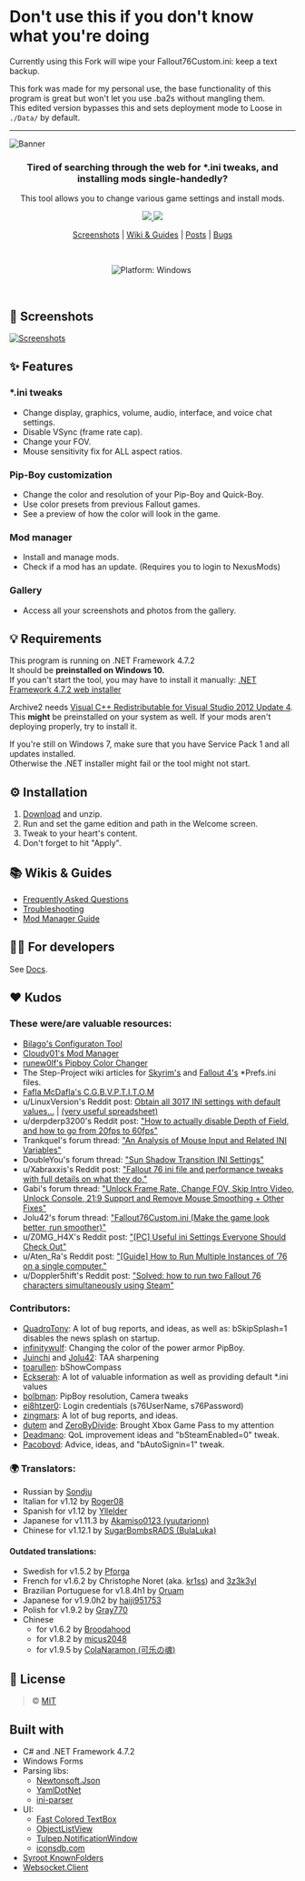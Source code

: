 # Don't use this if you don't know what you're doing
Currently using this Fork will wipe your Fallout76Custom.ini: keep a text backup.

This fork was made for my personal use, the base functionality of this program is great but won't let you use .ba2s without mangling them.\
This edited version bypasses this and sets deployment mode to Loose in `./Data/` by default.

---

![Banner](./Images/banner_github.png)

<h3 align="center">
  Tired of searching through the web for *.ini tweaks, and installing mods single-handedly?
</h3>

<p align="center">
  This tool allows you to change various game settings and install mods.
</p>
  
<p align="center">
  <a href="https://github.com/FelisDiligens/Fallout76-QuickConfiguration/releases/latest">
    <img src="https://github.com/FelisDiligens/Fallout76-QuickConfiguration/raw/master/Images/getitfromgithub_button.png"/>
  </a>
  <a href="https://www.nexusmods.com/fallout76/mods/546?tab=files#mod-page-tab-files">
    <img src="https://github.com/FelisDiligens/Fallout76-QuickConfiguration/raw/master/Images/getitfromnexusmods_button.png"/>
  </a>
</p>

<p align="center">
  <a href="https://www.nexusmods.com/fallout76/mods/546?tab=images#list-modimages-1">Screenshots</a> |
  <a href="https://github.com/FelisDiligens/Fallout76-QuickConfiguration/wiki">Wiki & Guides</a> |
  <a href="https://www.nexusmods.com/fallout76/mods/546?tab=posts#comment-container">Posts</a> |
  <a href="https://www.nexusmods.com/fallout76/mods/546?tab=bugs#tab-modbugs">Bugs</a>
</p>

<br>
<p align="center">
<img src="https://img.shields.io/github/v/release/FelisDiligens/Fallout76-QuickConfiguration?style=for-the-badge&labelColor=0D0D0D&color=D9AD2B" alt="">
  <img src="https://img.shields.io/badge/platform-windows-D9AD2B?style=for-the-badge&logo=windows&labelColor=0D0D0D" alt="Platform: Windows">
  <img src="https://img.shields.io/github/downloads/FelisDiligens/Fallout76-QuickConfiguration/total?style=for-the-badge&labelColor=0D0D0D&color=D9AD2B" alt="">
  <img src="https://img.shields.io/github/downloads/FelisDiligens/Fallout76-QuickConfiguration/latest/total?style=for-the-badge&labelColor=0D0D0D&color=D9AD2B" alt="">
  <!--<img src="https://img.shields.io/github/license/FelisDiligens/Fallout76-QuickConfiguration?style=for-the-badge&labelColor=0D0D0D" alt="License: MIT">-->
</p>

<br>

## 📸 Screenshots
[![Screenshots](./Images/screenshots.png)](https://www.nexusmods.com/fallout76/mods/546?tab=images#list-modimages-1)

## ✨ Features
### *.ini tweaks
- Change display, graphics, volume, audio, interface, and voice chat settings.
- Disable VSync (frame rate cap).
- Change your FOV.
- Mouse sensitivity fix for ALL aspect ratios.

### Pip-Boy customization
- Change the color and resolution of your Pip-Boy and Quick-Boy.
- Use color presets from previous Fallout games.
- See a preview of how the color will look in the game.

### Mod manager
- Install and manage mods.
- Check if a mod has an update. (Requires you to login to NexusMods)

### Gallery
- Access all your screenshots and photos from the gallery.

## 💡 Requirements
This program is running on .NET Framework 4.7.2\
It should be **preinstalled on Windows 10.**\
If you can't start the tool, you may have to install it manually: [.NET Framework 4.7.2 web installer](https://dotnet.microsoft.com/download/dotnet-framework/net472)

Archive2 needs [Visual C++ Redistributable for Visual Studio 2012 Update 4](https://www.microsoft.com/en-us/download/details.aspx?id=30679).\
This **might** be preinstalled on your system as well. If your mods aren't deploying properly, try to install it.

If you're still on Windows 7, make sure that you have Service Pack 1 and all updates installed.\
Otherwise the .NET installer might fail or the tool might not start.

## ⚙️ Installation
1. [Download](https://github.com/FelisDiligens/Fallout76-QuickConfiguration/releases/latest) and unzip.
2. Run and set the game edition and path in the Welcome screen.
3. Tweak to your heart's content.
4. Don't forget to hit "Apply".

## 📚 Wikis & Guides
* [Frequently Asked Questions](https://github.com/FelisDiligens/Fallout76-QuickConfiguration/wiki/Frequently-Asked-Questions-(FAQ))
* [Troubleshooting](https://github.com/FelisDiligens/Fallout76-QuickConfiguration/wiki/Troubleshooting)
* [Mod Manager Guide](https://github.com/FelisDiligens/Fallout76-QuickConfiguration/wiki/Mod-Manager-Guide)

## 🧑‍💻 For developers
See [Docs](Docs/README.md).

## ❤️ Kudos
### These were/are valuable resources:
* [Bilago's Configuraton Tool](https://www.nexusmods.com/fallout76/mods/38)
* [Cloudy01's Mod Manager](https://www.nexusmods.com/fallout76/mods/221)
* [runew0lf's Pipboy Color Changer](https://www.nexusmods.com/fallout76/mods/152)
* The Step-Project wiki articles for [Skyrim's](https://wiki.step-project.com/Guide:SkyrimPrefs_INI) and [Fallout 4's](https://wiki.step-project.com/Guide:Fallout4Prefs_INI) \*Prefs.ini files.
* [Fafla McDafla's C.G.B.V.P.T.I.T.O.M](https://www.nexusmods.com/fallout76/mods/593)
* u/LinuxVersion's Reddit post: [Obtain all 3017 INI settings with default values...](https://www.reddit.com/r/fo76/comments/p48a25/obtain_all_3017_ini_settings_with_default_values/) | [(very useful spreadsheet)](https://docs.google.com/spreadsheets/d/1DFkbE-_8PXiW0r4DrGQGs-QFJELleIkr-mrQUMxpw7o/edit?usp=sharing)
* u/derpderp3200's Reddit post: ["How to actually disable Depth of Field, and how to go from 20fps to 60fps"](https://www.reddit.com/r/fo76/comments/9u4urf/psa_how_to_actually_disable_depth_of_field_and/)
* Trankquel's forum thread: ["An Analysis of Mouse Input and Related INI Variables"](https://forums.nexusmods.com/index.php?/topic/3401795-an-analysis-of-mouse-input-and-related-ini-variables/)
* DoubleYou's forum thread: ["Sun Shadow Transition INI Settings"](https://forum.step-project.com/topic/9209-sun-shadow-transition-ini-settings/)
* u/Xabraxxis's Reddit post: ["Fallout 76 ini file and performance tweaks with full details on what they do."](https://www.reddit.com/r/fo76/comments/e33hpj/fallout_76_ini_file_and_performance_tweaks_with/)
* Gabi's forum thread: ["Unlock Frame Rate, Change FOV, Skip Intro Video, Unlock Console, 21:9 Support and Remove Mouse Smoothing + Other Fixes"](https://steamcommunity.com/sharedfiles/filedetails/?id=551069501)
* Jolu42's forum thread: ["Fallout76Custom.ini (Make the game look better, run smoother)"](https://steamcommunity.com/app/1151340/discussions/0/2259061617881806276/)
* u/Z0MG_H4X's Reddit post: ["[PC] Useful ini Settings Everyone Should Check Out"](https://www.reddit.com/r/fo76/comments/ai6o3t/pc_useful_ini_settings_everyone_should_check_out/)
* u/Aten_Ra's Reddit post: ["[Guide] How to Run Multiple Instances of ’76 on a single computer."](https://www.reddit.com/r/fo76/comments/cb43a7/guide_how_to_run_multiple_instances_of_76_on_a/)
* u/Doppler5hift's Reddit post: ["Solved: how to run two Fallout 76 characters simultaneously using Steam"](https://www.reddit.com/r/fo76/comments/ues8vv/solved_how_to_run_two_fallout_76_characters/)

### Contributors:
* [QuadroTony](https://www.nexusmods.com/fallout76/users/3166296): A lot of bug reports, and ideas, as well as: bSkipSplash=1 disables the news splash on startup.
* [infinitywulf](https://www.nexusmods.com/fallout76/users/2781727): Changing the color of the power armor PipBoy.
* [Juinchi](https://www.nexusmods.com/fallout76/users/3557603) and [Jolu42](https://www.nexusmods.com/fallout76/users/23655354): TAA sharpening
* [toarullen](https://www.nexusmods.com/users/1975046): bShowCompass
* [Eckserah](https://www.nexusmods.com/users/65898136): A lot of valuable information as well as providing default *.ini values
* [bolbman](https://www.nexusmods.com/users/4382192): PipBoy resolution, Camera tweaks
* [ei8htzer0](https://www.nexusmods.com/fallout76/users/23602379): Login credentials (s76UserName, s76Password)
* [zingmars](https://www.nexusmods.com/fallout76/users/3009582): A lot of bug reports, and ideas.
* [dutem](https://www.nexusmods.com/users/42523000) and [ZeroByDivide](https://www.nexusmods.com/users/11380513): Brought Xbox Game Pass to my attention
* [Deadmano](https://www.nexusmods.com/users/1838494): QoL improvement ideas and "bSteamEnabled=0" tweak.
* [Pacoboyd](https://www.nexusmods.com/fallout76/users/27163): Advice, ideas, and "bAutoSignin=1" tweak. 

### 🌍 Translators:
* Russian by [Sondju](https://forums.nexusmods.com/index.php?/user/6969601-sondju/)
* Italian for v1.12 by [Roger08](https://forums.nexusmods.com/index.php?/user/39134360-roger08/)
* Spanish for v1.12 by [Yllelder](https://forums.nexusmods.com/index.php?/user/2229355-yllelder/)
* Japanese for v1.11.3 by [Akamiso0123 (yuutarionn)](https://forums.nexusmods.com/index.php?/user/6598456-yuutarionn/)
* Chinese for v1.12.1 by [SugarBombsRADS (BulaLuka)](https://forums.nexusmods.com/index.php?/user/90175763-bulaluka/)

#### Outdated translations:
* Swedish for v1.5.2 by [Pforga](https://forums.nexusmods.com/index.php?/user/634766-pforga/)
* French for v1.6.2 by Christophe Noret (aka. [kr1ss](https://www.nexusmods.com/fallout76/users/22658164)) and [3z3k3yl](https://forums.nexusmods.com/index.php?/user/26975924-3z3k3yl/)
* Brazilian Portuguese for v1.8.4h1 by [Oruam](https://forums.nexusmods.com/index.php?/user/2944752-oruam/)
* Japanese for v1.9.0h2 by [haiji951753](https://forums.nexusmods.com/index.php?/user/59398041-haiji951753/)
* Polish for v1.9.2 by [Gray770](https://forums.nexusmods.com/index.php?/user/91201958-gray770/)
* Chinese
  * for v1.6.2 by [Broodahood](https://forums.nexusmods.com/index.php?/user/68821693-broodahood/)
  * for v1.8.2 by [micus2048](https://www.nexusmods.com/users/97619783)
  * for v1.9.5 by [ColaNaramon (可乐の魂)](https://forums.nexusmods.com/index.php?/user/91571998-colanaramon/)

## 📌 License
> © [MIT](https://github.com/FelisDiligens/Fallout76-QuickConfiguration/blob/master/LICENSE)

## Built with
- C# and .NET Framework 4.7.2
- Windows Forms
- Parsing libs:
  - [Newtonsoft.Json](https://www.newtonsoft.com/json)
  - [YamlDotNet](https://github.com/aaubry/YamlDotNet)
  - [ini-parser](https://github.com/rickyah/ini-parser)
- UI:
  - [Fast Colored TextBox](https://www.codeproject.com/Articles/161871/Fast-Colored-TextBox-for-syntax-highlighting-2)
  - [ObjectListView](https://objectlistview.sourceforge.net/cs/index.html)
  - [Tulpep.NotificationWindow](https://github.com/Tulpep/Notification-Popup-Window)
  - [iconsdb.com](https://www.iconsdb.com/)
- [Syroot KnownFolders](https://gitlab.com/Syroot/KnownFolders)
- [Websocket.Client](https://github.com/Marfusios/websocket-client)
